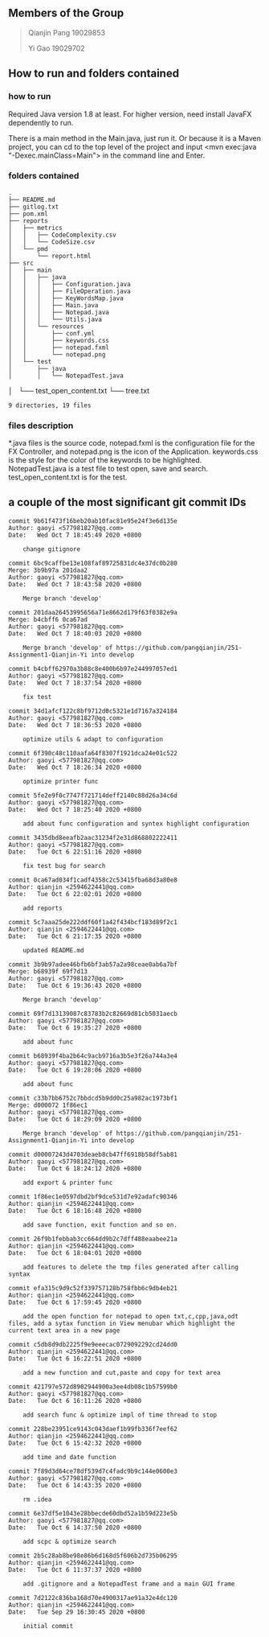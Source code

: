 ## Members of the Group
>Qianjin Pang 19029853
>
>Yi Gao 19029702

## How to run and folders contained
### how to run
Required Java version 1.8 at least.
For higher version, need install JavaFX dependently to run.

There is a main method in the Main.java, 
just run it. Or because it is a Maven project, 
you can cd to the top level of the project and 
input <mvn exec:java "-Dexec.mainClass=Main"> in the 
command line and Enter.

### folders contained
>
    .
    ├── README.md
    ├── gitlog.txt
    ├── pom.xml
    ├── reports
    │   ├── metrics
    │   │   ├── CodeComplexity.csv
    │   │   └── CodeSize.csv
    │   └── pmd
    │       └── report.html
    ├── src
    │   ├── main
    │   │   ├── java
    │   │   │   ├── Configuration.java
    │   │   │   ├── FileOperation.java
    │   │   │   ├── KeyWordsMap.java
    │   │   │   ├── Main.java
    │   │   │   ├── Notepad.java
    │   │   │   └── Utils.java
    │   │   └── resources
    │   │       ├── conf.yml
    │   │       ├── keywords.css
    │   │       ├── notepad.fxml
    │   │       └── notepad.png
    │   └── test
    │       ├── java
    │       │   └── NotepadTest.java
   │       └── test_open_content.txt
    └── tree.txt

    9 directories, 19 files



### files description
*.java files is the source code, notepad.fxml is the configuration 
file for the FX Controller, and notepad.png is the 
icon of the Application. keywords.css is the style 
for the color of the keywords to be highlighted.
NotepadTest.java is a test file to test open, save and 
search. test_open_content.txt is for the test.

## a couple of the most significant git commit IDs
>
    commit 9b61f473f16beb20ab10fac81e95e24f3e6d135e
    Author: gaoyi <577981827@qq.com>
    Date:   Wed Oct 7 18:45:49 2020 +0800

        change gitignore
    
    commit 6bc9caffbe13e108faf89725831dc4e37dc0b280
    Merge: 3b9b97a 201daa2
    Author: gaoyi <577981827@qq.com>
    Date:   Wed Oct 7 18:43:58 2020 +0800
    
        Merge branch 'develop'
    
    commit 201daa26453995656a71e8662d179f63f0382e9a
    Merge: b4cbff6 0ca67ad
    Author: gaoyi <577981827@qq.com>
    Date:   Wed Oct 7 18:40:03 2020 +0800
    
        Merge branch 'develop' of https://github.com/pangqianjin/251-Assignment1-Qianjin-Yi into develop
    
    commit b4cbff62970a3b88c8e400b6b97e244997057ed1
    Author: gaoyi <577981827@qq.com>
    Date:   Wed Oct 7 18:37:54 2020 +0800
    
        fix test
    
    commit 34d1afcf122c8bf9712d0c5321e1d7167a324184
    Author: gaoyi <577981827@qq.com>
    Date:   Wed Oct 7 18:36:53 2020 +0800
    
        optimize utils & adapt to configuration
    
    commit 6f390c48c110aafa64f8307f1921dca24e01c522
    Author: gaoyi <577981827@qq.com>
    Date:   Wed Oct 7 18:26:34 2020 +0800
    
        optimize printer func
    
    commit 5fe2e9f0c7747f721714deff2140c88d26a34c6d
    Author: gaoyi <577981827@qq.com>
    Date:   Wed Oct 7 18:25:40 2020 +0800
    
        add about func configuration and syntex highlight configuration
    
    commit 3435dbd8eeafb2aac31234f2e31d868802222411
    Author: gaoyi <577981827@qq.com>
    Date:   Tue Oct 6 22:51:16 2020 +0800
    
        fix test bug for search
    
    commit 0ca67ad034f1cadf4358c2c53415fba68d3a80e8
    Author: qianjin <2594622441@qq.com>
    Date:   Tue Oct 6 22:02:01 2020 +0800
    
        add reports
    
    commit 5c7aaa25de222ddf60f1a42f434bcf183d89f2c1
    Author: qianjin <2594622441@qq.com>
    Date:   Tue Oct 6 21:17:35 2020 +0800
    
        updated README.md
    
    commit 3b9b97adee46bfb6bf3ab57a2a98ceae0ab6a7bf
    Merge: b68939f 69f7d13
    Author: gaoyi <577981827@qq.com>
    Date:   Tue Oct 6 19:36:43 2020 +0800
    
        Merge branch 'develop'
    
    commit 69f7d13139087c83783b2c82669d81cb5031aecb
    Author: gaoyi <577981827@qq.com>
    Date:   Tue Oct 6 19:35:27 2020 +0800
    
        add about func
    
    commit b68939f4ba2b64c9acb9716a3b5e3f26a744a3e4
    Author: gaoyi <577981827@qq.com>
    Date:   Tue Oct 6 19:28:06 2020 +0800
    
        add about func
    
    commit c33b7bb6752c7bbdcd5b9dd0c25a982ac1973bf1
    Merge: d000072 1f86ec1
    Author: gaoyi <577981827@qq.com>
    Date:   Tue Oct 6 18:29:09 2020 +0800
    
        Merge branch 'develop' of https://github.com/pangqianjin/251-Assignment1-Qianjin-Yi into develop
    
    commit d00007243d4703deaeb8cb47ff6918b58df5ab81
    Author: gaoyi <577981827@qq.com>
    Date:   Tue Oct 6 18:24:12 2020 +0800
    
        add export & printer func
    
    commit 1f86ec1e0597dbd2bf9dce531d7e92adafc90346
    Author: qianjin <2594622441@qq.com>
    Date:   Tue Oct 6 18:16:48 2020 +0800
    
        add save function, exit function and so on.
    
    commit 26f9b1febbab3cc664dd9b2c7dff488eaabee21a
    Author: qianjin <2594622441@qq.com>
    Date:   Tue Oct 6 18:04:01 2020 +0800
    
        add features to delete the tmp files generated after calling syntax
    
    commit efa315c9d9c52f339757128b758fbb6c9db4eb21
    Author: qianjin <2594622441@qq.com>
    Date:   Tue Oct 6 17:59:45 2020 +0800
    
        add the open function for notepad to open txt,c,cpp,java,odt files, add a sytax function in View menubar which highlight the current text area in a new page
    
    commit c5db8d9db2225f9e9eeecac0729092292cd24dd0
    Author: qianjin <2594622441@qq.com>
    Date:   Tue Oct 6 16:22:51 2020 +0800
    
        add a new function and cut,paste and copy for text area
    
    commit 421797e572d8902944900a3ee4db08c1b57599b0
    Author: gaoyi <577981827@qq.com>
    Date:   Tue Oct 6 16:11:26 2020 +0800
    
        add search func & optimize impl of time thread to stop
    
    commit 228be23951ce9143c043daef1b99fb336f7eef62
    Author: qianjin <2594622441@qq.com>
    Date:   Tue Oct 6 15:42:32 2020 +0800
    
        add time and date function
    
    commit 7f89d3d64ce78df539d7c4fadc9b9c144e0600e3
    Author: gaoyi <577981827@qq.com>
    Date:   Tue Oct 6 14:43:35 2020 +0800
    
        rm .idea
    
    commit 6e37df5e1043e28bbecde60dbd52a1b59d223e5b
    Author: gaoyi <577981827@qq.com>
    Date:   Tue Oct 6 14:37:50 2020 +0800
    
        add scpc & optimize search
    
    commit 2b5c28ab8be98e86b6d168d5f606b2d735b06295
    Author: qianjin <2594622441@qq.com>
    Date:   Tue Oct 6 11:37:37 2020 +0800
    
        add .gitignore and a NotepadTest frame and a main GUI frame
    
    commit 7d2122c836ba168d70e4900317ae91a32e4dc120
    Author: qianjin <2594622441@qq.com>
    Date:   Tue Sep 29 16:30:45 2020 +0800
    
        initial commit

